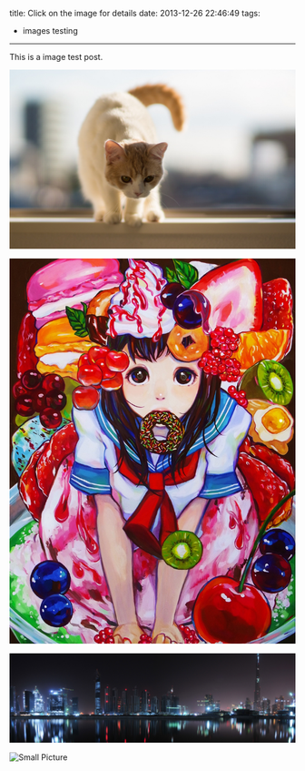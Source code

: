 title: Click on the image for details
date: 2013-12-26 22:46:49
tags:
- images testing

---

This is a image test post.

![](/images/wallpaper-2572384.jpg)

![Caption](/images/wallpaper-2311325.jpg)

![](/images/wallpaper-878514.jpg)

![Small Picture](https://placehold.it/350x150.jpg)
